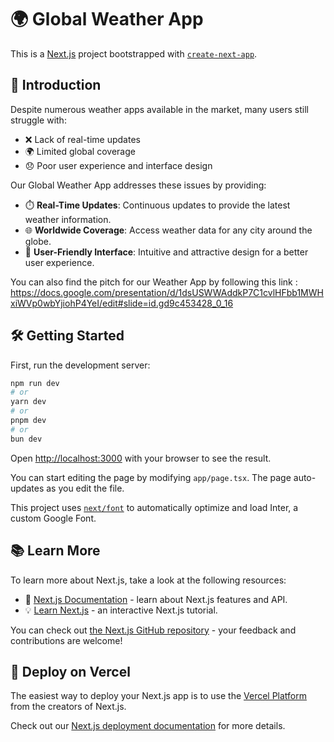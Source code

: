 

# 🌍 Global Weather App

This is a [Next.js](https://nextjs.org/) project bootstrapped with [`create-next-app`](https://github.com/vercel/next.js/tree/canary/packages/create-next-app).

## 🚀 Introduction

Despite numerous weather apps available in the market, many users still struggle with:
- ❌ Lack of real-time updates
- 🌍 Limited global coverage
- 😞 Poor user experience and interface design

Our Global Weather App addresses these issues by providing:

- ⏱️ **Real-Time Updates**: Continuous updates to provide the latest weather information.
- 🌐 **Worldwide Coverage**: Access weather data for any city around the globe.
- 🎨 **User-Friendly Interface**: Intuitive and attractive design for a better user experience.

You can also find the pitch for our Weather App by following this link :
https://docs.google.com/presentation/d/1dsUSWWAddkP7C1cvlHFbb1MWHxiWVp0wbYjiohP4YeI/edit#slide=id.gd9c453428_0_16

## 🛠️ Getting Started

First, run the development server:

```bash
npm run dev
# or
yarn dev
# or
pnpm dev
# or
bun dev
```

Open [http://localhost:3000](http://localhost:3000) with your browser to see the result.

You can start editing the page by modifying `app/page.tsx`. The page auto-updates as you edit the file.

This project uses [`next/font`](https://nextjs.org/docs/basic-features/font-optimization) to automatically optimize and load Inter, a custom Google Font.

## 📚 Learn More

To learn more about Next.js, take a look at the following resources:

- 📖 [Next.js Documentation](https://nextjs.org/docs) - learn about Next.js features and API.
- 💡 [Learn Next.js](https://nextjs.org/learn) - an interactive Next.js tutorial.

You can check out [the Next.js GitHub repository](https://github.com/vercel/next.js/) - your feedback and contributions are welcome!

## 🚢 Deploy on Vercel

The easiest way to deploy your Next.js app is to use the [Vercel Platform](https://vercel.com/new?utm_medium=default-template&filter=next.js&utm_source=create-next-app&utm_campaign=create-next-app-readme) from the creators of Next.js.

Check out our [Next.js deployment documentation](https://nextjs.org/docs/deployment) for more details.

